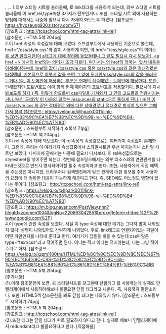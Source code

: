 .
.
.
1.외부 스타일 시트를 불러올때, <link href="/css/style.css" rel="stylesheet" type="text/css">로 link태그를 사용하게 되는데,
    외부 스타일 시트를 불러올때 이 href,rel,type속성 3가지가 전부인거다. 또한, 스타일 시트 외에 사용하는
    방법에 대해서는 나중에 필요시 다시 자세히 봐보도록 하겠다.
    [참조링크 : https://hyoseung930.tistory.com/67]   
    [참조링크 : http://tcpschool.com/html-tag-attrs/link-rel]   
    [참조문헌 : HTML5책 204pg]   
2.이 href 속성의 속성값에 대해 보겠다. 스프링부트에서 사용하던 기준으로 볼건데, href="/css/style.css"와 같이 
    사용하게 되면, 이 href="/css/style.css"의 의미는 <a href="~">를 보면 알겠지만(이 a태그에 대해 정리해 놓았을테니
    그 글도 필요시 다시 봐보자),  <a href ~> 에서의 href와는 의미가 조금 다르다. 여기서는 <link href="/~">의 href의 의미는,
    앞서 내용을 이해해야하는데, href의 값이 /css/style.css 혹은 css/style.css와 같은 절대경로만 따질텐데, 기본적으로 이렇게 값을 쓰면 그 앞에
    도메인/css/style.css의 값을 불러오는거다.(즉, 이 도메인에 해당하는 부분은 현재의 접속해있는 도메인에 해당한다. 또한, 안해봤지만 
    포트번호도 아마 함께 현제 페이지의 포트번호를 적용할거다. 필요시에 다시 봐보도록 하자.) 즉, 이렇게 함으로써 css파일을 가져와서
    그 안의 코드들을 적용시키는거다.(또한 도메인/ 이 다음의 경로는 resources의 static으로 통하게 된다.) 또한 이 /css/style.css 와 같은 절대경로
    외에 다른 상대경로나 절대경로 방식이 있으면 그때가서 정리
    [참조링크 : https://velog.io/@hpark0011/link-%ED%83%9C%EA%B7%B8%EC%9D%98-rel-%EC%9D%B4-%EB%AD%90%EC%A7%80]   
    [참조문헌 : 스프링부트 시작하기 초록책 71pg]   
    [참조문헌 : HTML책 204pg]   
3.이 rel 속성에 대해 봐보겠다. 이 rel속성의 속성값으로는 여러가지 속성값이 존재한다. 그런데, 우리는
    이 여러가지 속성값중에서 스타일시트만 우선 따지는거니 스타일 시트만 보겠다. 나머지에 관해서는 나중에 필요시 다시보자.
    이 rel속성값으로는 stylesheet를 넣어주면 되는데, 첫번째 참조링크에서는 외부 리소스와의 연관관계를 나타내는것으로
    반드시 명시되어야할 필수 속성이라고 한다. 또한, 사용자에게 직접 혜택을 주는것은 아니지만, 브라우저나 검색엔진에게 링크 관계에 대한 정보를
    주어 사용자의 요청에 더 정확한 대응이 가능하게 해준다고 한다. 즉, SEO에도 어느정도 영향이 있다는 뜻이다.
    [참조링크 : http://tcpschool.com/html-tag-attrs/link-rel]   
    [참조링크 : https://velog.io/@hpark0011/link-%ED%83%9C%EA%B7%B8%EC%9D%98-rel-%EC%9D%B4-%EB%AD%90%EC%A7%80]   
    [참조링크 : https://m.blog.naver.com/PostView.nhn?blogId=zoomen1004&logNo=220693042851&proxyReferer=https:%2F%2Fwww.google.com%2F]   
4.이 type에 관한 속성을 보겠다. 사실 이 type 속성에 대한 얘기는 그다지 많이 나와있지 않다.
    설명이 나와있어도 간략하게 나와있다. 주로, link태그로 연결되어있는 파일이 어떤 파일인지를 나타내
    준다고 한다. 여러가지 값들을 넣을 수 있는데 css파일은 type="text/css"라고 적어주면 된다. 어디는 적고
    어디는 적지않는데, 나는 그냥 적어주기로 하자.
    [참조링크 : https://velog.io/@pm1100tm/HTML%ED%8C%8C%EC%9D%BC%EC%97%90%EC%84%9C-CSS-%ED%8C%8C%EC%9D%BC-link-%EA%B1%B8%EA%B8%B0%EC%86%8D%EC%84%B1-%EB%9C%BB]   
    [참조문헌 : HTML5책 204pg]   
[추가내용]   
    (1).아래 참조문헌에 보면, <link>로 스타일시트를 갖고올때 닫힘태그 </link>를 사용하는데 실제로 인텔리제이에서
        사용하려해보니 불필요한 닫힘 태그라고 나온다. 즉, 사용하지 말란소리다. 또한, HTML5책 참조문헌을 봐도 닫힘 태그는 
        나와있지 않다.
        [참조문헌 : 스프링부트 시작하기 74pg]   
        [참조문헌 : HTML5 책 204pg]   
        [참조링크 : http://tcpschool.com/html-tag-attrs/link-rel]   
    (2).또한 <link>태그는 닫힘 태그가 따로 필요하지 않다고 한다. 실제로 해보니 인텔리제이에서
        redundant라고 불필요하다고 한다.
        [직접해봄]